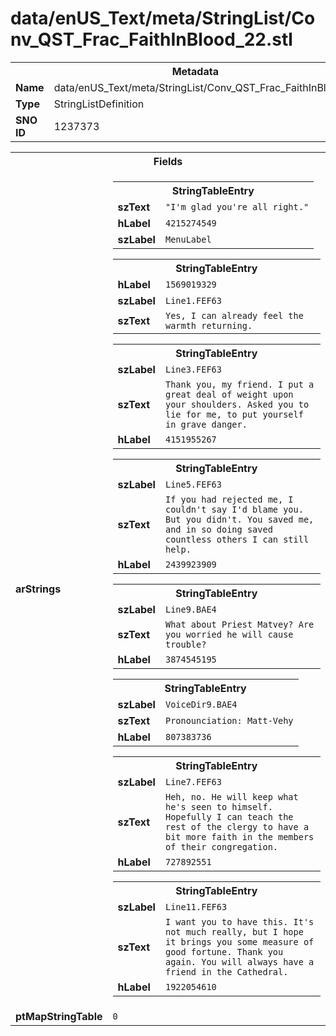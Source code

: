 <h1>data/enUS_Text/meta/StringList/Conv_QST_Frac_FaithInBlood_22.stl</h1><table><tr><th colspan="100%">Metadata</th></tr><tr><td><b>Name</b></td><td>data/enUS_Text/meta/StringList/Conv_QST_Frac_FaithInBlood_22.stl</td></tr><tr><td><b>Type</b></td><td>StringListDefinition</td></tr><tr><td><b>SNO ID</b></td><td>1237373</td></tr></table>

<table><tr><th colspan="100%">Fields</th></tr><tr><td><b>arStrings</b></td><td><table><tr><th colspan="100%">StringTableEntry</th></tr><tr><td><b>szText</b></td><td><code>"I'm glad you're all right."</code></td></tr><tr><td><b>hLabel</b></td><td><code>4215274549</code></td></tr><tr><td><b>szLabel</b></td><td><code>MenuLabel</code></td></tr></table>


<table><tr><th colspan="100%">StringTableEntry</th></tr><tr><td><b>hLabel</b></td><td><code>1569019329</code></td></tr><tr><td><b>szLabel</b></td><td><code>Line1.FEF63</code></td></tr><tr><td><b>szText</b></td><td><code>Yes, I can already feel the warmth returning.</code></td></tr></table>


<table><tr><th colspan="100%">StringTableEntry</th></tr><tr><td><b>szLabel</b></td><td><code>Line3.FEF63</code></td></tr><tr><td><b>szText</b></td><td><code>Thank you, my friend. I put a great deal of weight upon your shoulders. Asked you to lie for me, to put yourself in grave danger.</code></td></tr><tr><td><b>hLabel</b></td><td><code>4151955267</code></td></tr></table>


<table><tr><th colspan="100%">StringTableEntry</th></tr><tr><td><b>szLabel</b></td><td><code>Line5.FEF63</code></td></tr><tr><td><b>szText</b></td><td><code>If you had rejected me, I couldn't say I'd blame you. But you didn't. You saved me, and in so doing saved countless others I can still help.</code></td></tr><tr><td><b>hLabel</b></td><td><code>2439923909</code></td></tr></table>


<table><tr><th colspan="100%">StringTableEntry</th></tr><tr><td><b>szLabel</b></td><td><code>Line9.BAE4</code></td></tr><tr><td><b>szText</b></td><td><code>What about Priest Matvey? Are you worried he will cause trouble?</code></td></tr><tr><td><b>hLabel</b></td><td><code>3874545195</code></td></tr></table>


<table><tr><th colspan="100%">StringTableEntry</th></tr><tr><td><b>szLabel</b></td><td><code>VoiceDir9.BAE4</code></td></tr><tr><td><b>szText</b></td><td><code>Pronounciation: Matt-Vehy</code></td></tr><tr><td><b>hLabel</b></td><td><code>807383736</code></td></tr></table>


<table><tr><th colspan="100%">StringTableEntry</th></tr><tr><td><b>szLabel</b></td><td><code>Line7.FEF63</code></td></tr><tr><td><b>szText</b></td><td><code>Heh, no. He will keep what he's seen to himself. Hopefully I can teach the rest of the clergy to have a bit more faith in the members of their congregation.</code></td></tr><tr><td><b>hLabel</b></td><td><code>727892551</code></td></tr></table>


<table><tr><th colspan="100%">StringTableEntry</th></tr><tr><td><b>szLabel</b></td><td><code>Line11.FEF63</code></td></tr><tr><td><b>szText</b></td><td><code>I want you to have this. It's not much really, but I hope it brings you some measure of good fortune. Thank you again. You will always have a friend in the Cathedral.</code></td></tr><tr><td><b>hLabel</b></td><td><code>1922054610</code></td></tr></table>


</td></tr><tr><td><b>ptMapStringTable</b></td><td><code>0</code></td></tr></table>

